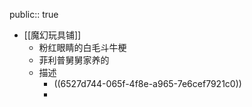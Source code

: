 public:: true

- [[魔幻玩具铺]]
	- 粉红眼睛的白毛斗牛梗
	- 菲利普舅舅家养的
	- 描述
		- ((6527d744-065f-4f8e-a965-7e6cef7921c0))
		-